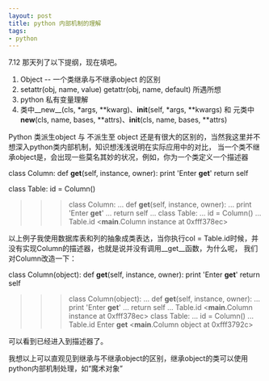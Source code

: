 ```yaml
--- 
layout: post
title: python 内部机制的理解
tags:
- python
---
```


7.12 那天列了以下提纲，现在填吧。

1. Object -- 一个类继承与不继承object 的区别
2. setattr(obj, name, value) getattr(obj, name, default) 所遇所想
3. python 私有变量理解
4. 类中__new__(cls, *args, **kwarg)、__init__(self, *args, **kwargs)
   和
   元类中 __new__(cls, name, bases, **attrs)、__init__(cls, name, bases, **attrs)

Python 类派生object 与 不派生至 object 还是有很大的区别的，当然我这里并不想深入python类内部机制，知识想浅浅说明在实际应用中的对比，
当一个类不继承object是，会出现一些莫名其妙的状况，例如，你为一个类定义一个描述器

    
class Column:
    def __get__(self, instance, owner):
        print 'Enter __get__'
        return self

class Table:
    id = Column()

>>> class Column:
...     def __get__(self, instance, owner):
...         print 'Enter __get__'
...         return self
...
>>> class Table:
...     id = Column()
...
>>> Table.id
<__main__.Column instance at 0xfff378ec>
>>>
    

以上例子我使用数据库表和列的抽象成类表达，当你执行col = Table.id时候，并没有实现Column的描述器，也就是说并没有调用__get__函数，为什么呢，
我们对Column改造一下：
    
class Column(object):
    def __get__(self, instance, owner):
        print 'Enter __get__'
        return self

>>> class Column(object):
...     def __get__(self, instance, owner):
...         print 'Enter __get__'
...         return self
...
>>> Table.id
<__main__.Column instance at 0xfff378ec>
>>> class Table:
...     id = Column()
...
>>> Table.id
Enter __get__
<__main__.Column object at 0xfff3792c>
>>>

可以看到已经进入到描述器了。

我想以上可以直观见到继承与不继承object的区别，继承object的类可以使用python内部机制处理，如“魔术对象”
